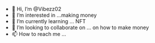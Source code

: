 - 👋 Hi, I’m @Vibezz02
- 👀 I’m interested in ...making money
- 🌱 I’m currently learning ... NFT
- 💞️ I’m looking to collaborate on ... on how to make money
- 📫 How to reach me ...

<!---
Vibezz02/Vibezz02 is a ✨ special ✨ repository because its `README.md` (this file) appears on your GitHub profile.
You can click the Preview link to take a look at your changes.
--->
